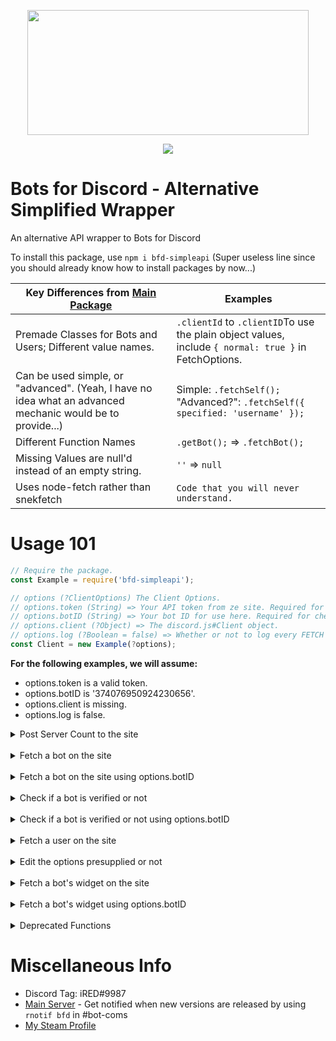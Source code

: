 <div style='text-align: center;'>
    <p>
        <img src='https://i.imgur.com/TvAtKmw.png' width=450 height=200>
    </p>
    <p>
        <a href='https://nodei.co/npm/bfd-simpleapi/'><img src='https://nodei.co/npm/bfd-simpleapi.png'></a>
    </p>
</div>

# Bots for Discord - Alternative Simplified Wrapper

An alternative API wrapper to Bots for Discord

To install this package, use ``npm i bfd-simpleapi`` (Super useless line since you should already know how to install packages by now...)

|Key Differences from [Main Package](https://www.npmjs.com/package/bfd-api)|Examples|
|-|-|
|Premade Classes for Bots and Users; Different value names.|``.clientId`` to ``.clientID``To use the plain object values, include ``{ normal: true }`` in FetchOptions. |
|Can be used simple, or "advanced". (Yeah, I have no idea what an advanced mechanic would be to provide...)|Simple: ``.fetchSelf();``<br>"Advanced?": ``.fetchSelf({ specified: 'username' });``|
|Different Function Names|``.getBot();`` => ``.fetchBot();``|
|Missing Values are null'd instead of an empty string.|`''` => `null`|
|Uses node-fetch rather than snekfetch|``Code that you will never understand.``|

# Usage 101

```js
// Require the package.
const Example = require('bfd-simpleapi');

// options (?ClientOptions) The Client Options.
// options.token (String) => Your API token from ze site. Required for POST functions, like setting server count. If you are not going to use this (no posting server count), just put 'none'
// options.botID (String) => Your bot ID for use here. Required for checking self things. Put 'none' if this is not going to be for usage.
// options.client (?Object) => The discord.js#Client object.
// options.log (?Boolean = false) => Whether or not to log every FETCH action.
const Client = new Example(?options);
```

**For the following examples, we will assume:**
* options.token is a valid token.
* options.botID is '374076950924230656'.
* options.client is missing.
* options.log is false.

<details>
<summary>Post Server Count to the site</summary>

```js
// Post your server count to your bot.
// options (?PostOptions) => Post the amount of servers your bot is in. Not needed if you had supplied a valid client object on initialization.
// options.guildCount (?Number) => Define the server count to push to the site. Not needed if client is pre-supplied, but defining options.guildCount WILL override.
// options.token (?String) => Set the API token for input. (Doesn't change Client.options)
// options.botID (?String) => Set the botID for input. (Doesn't change Client.options)
Client.setCount(?options);
Client.setCount({ guildCount: 1337 }); // Don't even bother.
Client.setCount({ guildCount: 1000, token: 'RealToken', botID: 'RealBotID' }); // Failure.
```

</details>
<br>
<details>
<summary>Fetch a bot on the site</summary>

```js
// Fetch a bot from the list.
// botID (String) => The bot ID to fetch.
// options (?FetchOptions) => Fetch Options.
// options.normal => Whether or not to get the plain bot object.
// options.specified => The specific value to get.
Client.fetchBot(botID, ?options);
Client.fetchBot('463803888072523797');
Client.fetchBot('463803888072523797', { specified: 'username' }); // Kenny
```

</details>
<br>
<details>
<summary>Fetch a bot on the site using options.botID</summary>

```js
// Fetch a bot from the list using options.botID.
// options (?FetchOptions) => A specific thing to get, like "verified" or "username"
Client.fetchSelf(?options);
Client.fetchSelf();
Client.fetchSelf({ specified: 'username' }); // Kenny
```

</details>
<br>
<details>
<summary>Check if a bot is verified or not</summary>

```js
// Check if a bot is verified or not. (This is the only different from the official one; This one here returns a boolean, not a string "true" or "false")
// botID (String) => The bot ID to check.
Client.isVerified(botID);
Client.isVerified('463803888072523797'); // true
```

</details>
<br>
<details>
<summary>Check if a bot is verified or not using options.botID</summary>

```js
// Check if a bot is verified using this.options.botID
Client.isVerifiedSelf(); // true
```

</details>
<br>
<details>
<summary>Fetch a user on the site</summary>

```js
// Fetch a user that has logged on the site.
// userID (String) => The user ID to check.
// options (?FetchOptions) => A specific thing to get, like "tag"
Client.fetchUser(userID, ?options);
Client.fetchUser('235593018332282884');
Client.fetchUser('235593018332282884', { specified: 'tag' }); // iRED#9987
```

</details>
<br>
<details>
<summary>Edit the options presupplied or not</summary>

```js
// Edit a value with a convenience function.
// options (ClientOptions) => The Client Options to edit.
// preset (?Boolean) => Whether or not to use the default client options as the reference for editing. (Please don't touch the code)
Client.edit(options, ?preset = false);
Client.edit({ token: '100% Real Token Mate' }); // { token: '100% Real Token Mate', ... }
```

</details>
<br>
<details>
<summary>Fetch a bot's widget on the site</summary>

```js
// Fetch the widget on the site.
// botID (String) => The bot ID for the widget.
// options (?WidgetFetchOptions) => The widget fetch options.
// options.width (?Number) => The widget width to set.
// options.height (?Number) => The widget height to set.
Client.fetchWidget(botID, ?options);
Client.fetchWidget('463803888072523797'); // Buffer
Client.fetchWidget('463803888072523797', { height: 666, width: 999 }); // Buffer but with Meme Intensified.
```

An Example Widget Preview:

<a href='https://botsfordiscord.com/bots/374076950924230656'><img src='https://botsfordiscord.com/api/bot/374076950924230656/widget' height=160 width=355 alt='Preview Unavailable'></a>

</details>
<br>
<details>
<summary>Fetch a bot's widget using options.botID</summary>

```js
// Fetch the widget on the site using options.botID.
// options (?WidgetFetchOptions) => The widget fetch options.
Client.fetchWidgetSelf(?options);
```

</details>
<br>

<details>
<summary>Deprecated Functions</summary>

* ``setCount`` => ``setGuilds``
* ``checkVerif`` => ``isVerified``
* ``checkVerifSelf`` => ``isVerifiedSelf``

</details>

# Miscellaneous Info

* Discord Tag: iRED#9987
* [Main Server](https://discord.gg/JTY8MnW) - Get notified when new versions are released by using ``rnotif bfd`` in #bot-coms
* [My Steam Profile](https://steamcommunity.com/id/ired_me)
